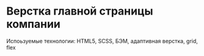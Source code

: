 # Верстка главной страницы компании
Испоьзуемые технологии:
HTML5, SCSS, БЭМ, адаптивная верстка, grid, flex 
